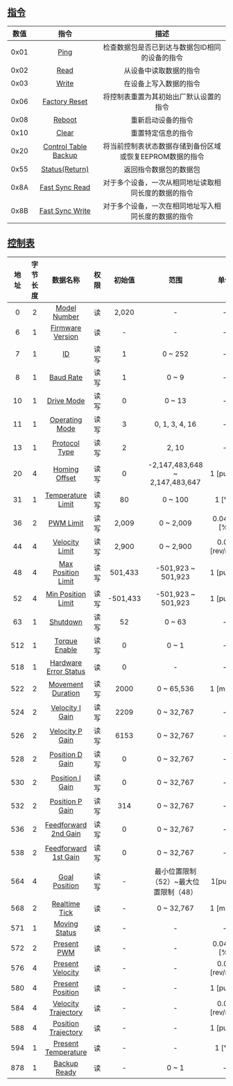 ## [指令](#instruction)

| 数值 |                指令                 |                           描述                           |
| :--: | :---------------------------------: | :------------------------------------------------------: |
| 0x01 |          [Ping](#ins-ping)          |      检查数据包是否已到达与数据包ID相同的设备的指令      |
| 0x02 |          [Read](#ins-read)          |                  从设备中读取数据的指令                  |
| 0x03 |         [Write](#ins-write)         |                  在设备上写入数据的指令                  |
| 0x06 |     [Factory Reset](#ins-reset)     |          将控制表重置为其初始出厂默认设置的指令          |
| 0x08 |        [Reboot](#ins-reboot)        |                    重新启动设备的指令                    |
| 0x10 |         [Clear](#ins-clear)         |                    重置特定信息的指令                    |
| 0x20 | [Control Table Backup](#ins-backup) | 将当前控制表状态数据存储到备份区域或恢复EEPROM数据的指令 |
| 0x55 |    [Status(Return)](#ins-status)    |                  返回指令数据包的数据包                  |
| 0x8A |  [Fast Sync Read](#ins-sync-read)   |   对于多个设备，一次从相同地址读取相同长度的数据的指令   |
| 0x8B | [Fast Sync Write](#ins-sync-write)  |   对于多个设备，一次在相同地址写入相同长度的数据的指令   |

## [控制表](#control-table)

| 地址 | 字节长度 |                    数据名称                    | 权限 | 初始值 |                              范围                             |          单位         |
|:-------:|:----------:|:-----------------------------------------------:|:------:|:------------------:|:----------------------------------------------------------------:|:-----------------------:|
|    0    |     2      |          [Model Number](#model-number)          |   读   |       2,020        |                                -                                 |            -            |
|    6    |     1      |      [Firmware Version](#firmware-version)      |   读   |         -          |                                -                                 |            -            |
|    7    |     1      |                    [ID](#id)                    |   读写   |         1          | 0 ~ 252  |            -            |
|    8    |     1      |             [Baud Rate](#baud-rate)             |   读写   |         1          |                              0 ~ 9                               |            -            |
|   10    |     1      |            [Drive Mode](#drive-mode)            |   读写   |         0          |                              0 ~ 13                              |            -            |
|   11    |     1      |        [Operating Mode](#operating-mode)        |   读写   |         3          |                          0, 1, 3, 4, 16                          |            -            |
|   13    |     1      |        [Protocol Type](#protocol-type13)        |   读写   |         2          |                              2, 10                               |            -            |
|   20    |     4      |         [Homing Offset](#homing-offset)         |   读写   |         0          |                -2,147,483,648 ~<br> 2,147,483,647                |        1 [pulse]        |
|   31    |     1      |     [Temperature Limit](#temperature-limit)     |   读写   |         80         |                             0 ~ 100                              |       1 [&deg;C]        |
|   36    |     2      |             [PWM Limit](#pwm-limit)             |   读写   |       2,009        |                            0 ~ 2,009                             |       0.0498 [%]        |
|   44    |     4      |        [Velocity Limit](#velocity-limit)        |   读写   |       2,900        |                            0 ~ 2,900                             |     0.01 [rev/min]      |
|   48    |     4      |    [Max Position Limit](#max-position-limit)    |   读写   |      501,433       |                      -501,923 ~<br> 501,923                      |        1 [pulse]        |
|   52    |     4      |    [Min Position Limit](#min-position-limit)    |   读写   |      -501,433      |                      -501,923 ~<br> 501,923                      |        1 [pulse]        |
|   63    |     1      |              [Shutdown](#shutdown)              |   读写   |         52         |                              0 ~ 63                              |            -            |
|   512   |     1      |          [Torque Enable](#torque-enable)          |   读写   |         0          |                        0 ~ 1                        |            -            |
|   518   |     1      |  [Hardware Error Status](#hardware-error-status)  |   读   |         0          |                          -                          |            -            |
|   522   |     2      |       [Movement Duration](#movement-duration)     |   读写   |        2000        |                     0 ~ 65,536                      |            1 [msec]         |
|   524   |     2      |       [Velocity I Gain](#velocity-pi-gain)        |   读写   |        2209        |                     0 ~ 32,767                      |            -            |
|   526   |     2      |       [Velocity P Gain](#velocity-pi-gain)        |   读写   |        6153        |                     0 ~ 32,767                      |            -            |
|   528   |     2      |       [Position D Gain](#position-pid-gain)       |   读写   |         0          |                     0 ~ 32,767                      |            -            |
|   530   |     2      |       [Position I Gain](#position-pid-gain)       |   读写   |         0          |                     0 ~ 32,767                      |            -            |
|   532   |     2      |       [Position P Gain](#position-pid-gain)       |   读写   |        314         |                     0 ~ 32,767                      |            -            |
|   536   |     2      |   [Feedforward 2nd Gain](#feedforward-2nd-gain)   |   读写   |         0          |                     0 ~ 32,767                      |            -            |
|   538   |     2      |   [Feedforward 1st Gain](#feedforward-1st-gain)   |   读写   |         0          |                     0 ~ 32,767                      |            -            |
|   564   |     4      |          [Goal Position](#goal-position)          |   读写   |         -          | 最小位置限制（52）~最大位置限制（48） |        1[pulse]         |
|   568   |     2      |          [Realtime Tick](#realtime-tick)          |   读   |         -          |                     0 ~ 32,767                      |        1 [msec]         |
|   571   |     1      |          [Moving Status](#moving-status)          |   读   |         -          |                          -                          |            -            |
|   572   |     2      |            [Present PWM](#present-pwm)            |   读   |         -          |                          -                          |       0.0498 [%]        |
|   576   |     4      |       [Present Velocity](#present-velocity)       |   读   |         -          |                          -                          |     0.01 [rev/min]      |
|   580   |     4      |       [Present Position](#present-position)       |   读   |         -          |                          -                          |        1 [pulse]        |
|   584   |     4      |    [Velocity Trajectory](#velocity-trajectory)    |   读   |         -          |                          -                          |     0.01 [rev/min]      |
|   588   |     4      |    [Position Trajectory](#position-trajectory)    |   读   |         -          |                          -                          |        1 [pulse]        |
|   594   |     1      |    [Present Temperature](#present-temperature)    |   读   |         -          |                          -                          |       1 [&deg;C]        |
|   878   |     1      |           [Backup Ready](#backup-ready)           |   读   |         -          |                        0 ~ 1                        |            -            |